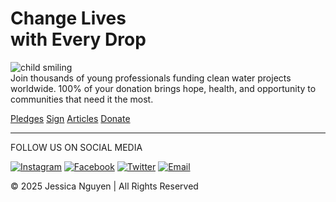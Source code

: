 <!DOCTYPE html>
<html lang="en">
<head>
  <meta charset="UTF-8" />
  <meta name="viewport" content="width=device-width, initial-scale=1.0" />
  <title>Change Lives with Every Drop</title>
  <link rel="stylesheet" href="style.css" />
</head>
<body>
  <div class="landing-container">
    <!-- LEFT SIDE -->
    <div class="left-side">
      <div class="text-box">
        <h1>Change Lives<br>with Every Drop</h1>
      </div>
      <img src="img/girl smiling.jpg" alt="child smiling" class="main-image" />
    </div class="centered-content">
        Join thousands of young professionals funding clean water projects worldwide.  
        100% of your donation brings hope, health, and opportunity to communities that need it the most.
      </p>
      <div class="button-section">
        <a href="#" class="btn">Pledges</a>
        <a href="#" class="btn">Sign</a>
        <a href="#" class="btn">Articles</a>
        <a href="#" class="btn donate">Donate</a>
      </div>
      <hr />
      <p class="social-text">FOLLOW US ON SOCIAL MEDIA</p>
      <div class="social-icons">
        <a href="#"><img src="img/instagram.jpg" alt="Instagram" /></a>
        <a href="#"><img src="img/facebook.png" alt="Facebook" /></a>
        <a href="#"><img src="img/twitter.png" alt="Twitter" /></a>
        <a href="#"><img src="img/email.jpg" alt="Email" /></a>
      </div>
    </div>
  </div>
  <footer>
    <p>© 2025 Jessica Nguyen | All Rights Reserved</p>
  </footer>
</body>
</html>
